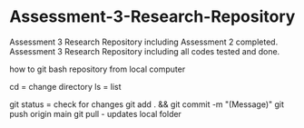 # Assessment-3-Research-Repository
Assessment 3 Research Repository including Assessment 2 completed.
Assessment 3 Research Repository including all codes tested and done.


how to git bash repository from local computer

cd = change directory
ls = list 

git status = check for changes
git add . && git commit -m "(Message)"
git push origin main
git pull - updates local folder